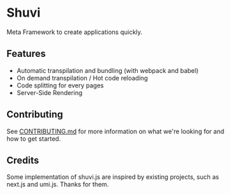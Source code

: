 # Shuvi

Meta Framework to create applications quickly.

## Features

- Automatic transpilation and bundling (with webpack and babel)
- On demand transpilation / Hot code reloading
- Code splitting for every pages
- Server-Side Rendering

## Contributing

See [CONTRIBUTING.md](CONTRIBUTING.md) for more information on what we're looking for and how to get started.

## Credits

Some implementation of shuvi.js are inspired by existing projects, such as next.js and umi.js. Thanks for them.
